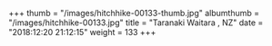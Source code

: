 +++
thumb = "/images/hitchhike-00133-thumb.jpg"
albumthumb = "/images/hitchhike-00133.jpg"
title = "Taranaki Waitara , NZ"
date = "2018:12:20 21:12:15"
weight = 133
+++
